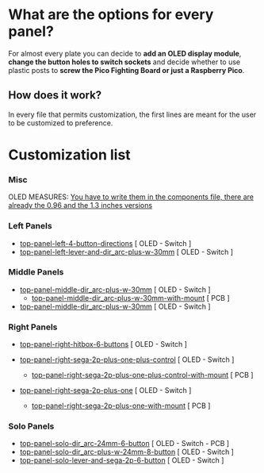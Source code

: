# What are the options for every panel?
For almost every plate you can decide to **add an OLED display module**, **change the button holes to switch sockets** and decide whether to use plastic posts to **screw the Pico Fighting Board or just a Raspberry Pico**.

## How does it work?
In every file that permits customization, the first lines are meant for the user to be customized to preference.

# Customization list 
### Misc
OLED MEASURES: [You have to write them in the components file, there are already the 0.96 and the 1.3 inches versions](components.scad)


### Left Panels
- [top-panel-left-4-button-directions](top-panel-left-4-button-directions.scad) [ OLED - Switch ]
- [top-panel-left-lever-and-dir_arc-plus-w-30mm](top-panel-left-lever-and-dir_arc-plus-w-30mm.scad) [ OLED - Switch ]

### Middle Panels
- [top-panel-middle-dir_arc-plus-w-30mm](top-panel-middle-dir_arc-plus-w-30mm.scad) [ OLED - Switch ]
    - [top-panel-middle-dir_arc-plus-w-30mm-with-mount](top-panel-middle-dir_arc-plus-w-30mm-with-mount.scad) [ PCB ]
- [top-panel-middle-dir_arc-plus-w-30mm](top-panel-middle-dir_arc-plus-w-30mm.scad) [ OLED - Switch ]

### Right Panels
- [top-panel-right-hitbox-6-buttons](top-panel-right-hitbox-6-buttons.scad) [ OLED - Switch ]

- [top-panel-right-sega-2p-plus-one-plus-control](top-panel-right-sega-2p-plus-one-plus-control.scad) [ OLED - Switch ]
    - [top-panel-right-sega-2p-plus-one-plus-control-with-mount](top-panel-right-sega-2p-plus-one-plus-control-with-mount.scad) [ PCB ]

- [top-panel-right-sega-2p-plus-one](top-panel-right-sega-2p-plus-one.scad) [ OLED - Switch ]
    - [top-panel-right-sega-2p-plus-one-with-mount](top-panel-right-sega-2p-plus-one-with-mount.scad) [ PCB ]

### Solo Panels
- [top-panel-solo-dir_arc-24mm-6-button](top-panel-solo-dir_arc-24mm-6-button.scad) [ OLED - Switch - PCB ]
- [top-panel-solo-dir_arc-plus-w-24mm-8-button](top-panel-solo-dir_arc-plus-w-24mm-8-button.scad) [ OLED - Switch ]
- [top-panel-solo-lever-and-sega-2p-6-button](top-panel-solo-lever-and-sega-2p-6-button.scad) [ OLED - Switch ]

